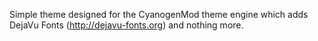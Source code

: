 Simple theme designed for the CyanogenMod theme engine which adds DejaVu Fonts (http://dejavu-fonts.org) and nothing more.
